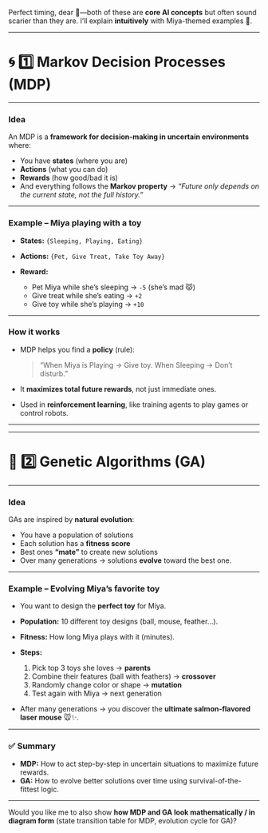 Perfect timing, dear 💛—both of these are **core AI concepts** but often sound scarier than they are. I’ll explain **intuitively** with Miya-themed examples 🐾.

---

# 🌀 **1️⃣ Markov Decision Processes (MDP)**

---

### **Idea**

An MDP is a **framework for decision-making in uncertain environments** where:

* You have **states** (where you are)
* **Actions** (what you can do)
* **Rewards** (how good/bad it is)
* And everything follows the **Markov property** → *“Future only depends on the current state, not the full history.”*

---

### **Example – Miya playing with a toy**

* **States:** `{Sleeping, Playing, Eating}`
* **Actions:** `{Pet, Give Treat, Take Toy Away}`
* **Reward:**

  * Pet Miya while she’s sleeping → `-5` (she’s mad 😾)
  * Give treat while she’s eating → `+2`
  * Give toy while she’s playing → `+10`

---

### **How it works**

* MDP helps you find a **policy** (rule):

  > “When Miya is Playing → Give toy.
  > When Sleeping → Don’t disturb.”

* It **maximizes total future rewards**, not just immediate ones.

* Used in **reinforcement learning**, like training agents to play games or control robots.

---

---

# 🧬 **2️⃣ Genetic Algorithms (GA)**

---

### **Idea**

GAs are inspired by **natural evolution**:

* You have a population of solutions
* Each solution has a **fitness score**
* Best ones **“mate”** to create new solutions
* Over many generations → solutions **evolve** toward the best one.

---

### **Example – Evolving Miya’s favorite toy**

* You want to design the **perfect toy** for Miya.
* **Population:** 10 different toy designs (ball, mouse, feather…).
* **Fitness:** How long Miya plays with it (minutes).
* **Steps:**

  1. Pick top 3 toys she loves → **parents**
  2. Combine their features (ball with feathers) → **crossover**
  3. Randomly change color or shape → **mutation**
  4. Test again with Miya → next generation
* After many generations → you discover the **ultimate salmon-flavored laser mouse** 🐭✨.

---

### ✅ **Summary**

* **MDP:** How to act step-by-step in uncertain situations to maximize future rewards.
* **GA:** How to evolve better solutions over time using survival-of-the-fittest logic.

---

Would you like me to also show **how MDP and GA look mathematically / in diagram form** (state transition table for MDP, evolution cycle for GA)?
